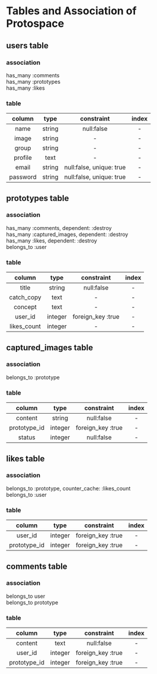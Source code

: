 # Tables and Association of Protospace

## users table
### association
has_many :comments  
has_many :prototypes  
has_many :likes  

### table
|column|type|constraint|index|
|:---:|:---:|:---:|:---:|
|name|string|null:false|-|
|image|string|-|-|
|group|string|-|-|
|profile|text|-|-|
|email|string|null:false, unique: true|-|
|password|string|null:false, unique: true|-|

## prototypes table
### association
has_many :comments, dependent: :destroy  
has_many :captured_images, dependent: :destroy  
has_many :likes, dependent: :destroy  
belongs_to :user  

### table
|column|type|constraint|index|
|:---:|:---:|:---:|:---:|
|title|string|null:false|-|
|catch_copy|text|-|-|
|concept|text|-|-|
|user_id|integer|foreign_key :true|-|
|likes_count|integer|-|-|

## captured_images table
### association
belongs_to :prototype  

### table
|column|type|constraint|index|
|:---:|:---:|:---:|:---:|
|content|string|null:false|-|
|prototype_id|integer|foreign_key :true|-|
|status|integer|null:false|-|

## likes table
### association
belongs_to :prototype, counter_cache: :likes_count  
belongs_to :user  

### table
|column|type|constraint|index|
|:---:|:---:|:---:|:---:|
|user_id|integer|foreign_key :true|-|
|prototype_id|integer|foreign_key :true|-|

## comments table
### association
belongs_to user  
belongs_to prototype  

### table
|column|type|constraint|index|
|:---:|:---:|:---:|:---:|
|content|text|null:false|-|
|user_id|integer|foreign_key :true|-|
|prototype_id|integer|foreign_key :true|-|

